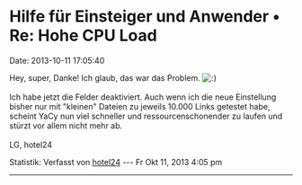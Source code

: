 Hilfe für Einsteiger und Anwender • Re: Hohe CPU Load
=====================================================

Date: 2013-10-11 17:05:40

Hey, super, Danke! Ich glaub, das war das Problem.
![:)](http://forum.yacy-websuche.de/images/smilies/icon_e_smile.gif "Smile")\
\
Ich habe jetzt die Felder deaktiviert. Auch wenn ich die neue
Einstellung bisher nur mit \"kleinen\" Dateien zu jeweils 10.000 Links
getestet habe, scheint YaCy nun viel schneller und ressourcenschonender
zu laufen und stürzt vor allem nicht mehr ab.\
\
LG, hotel24

Statistik: Verfasst von
[hotel24](http://forum.yacy-websuche.de/memberlist.php?mode=viewprofile&u=8871)
--- Fr Okt 11, 2013 4:05 pm

------------------------------------------------------------------------
